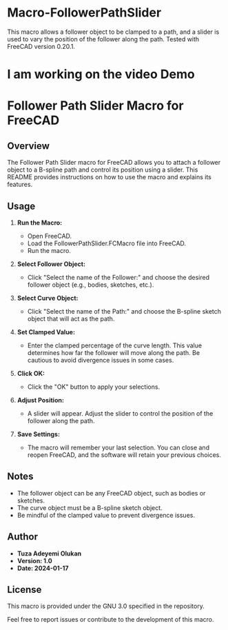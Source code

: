 # Macro-FollowerPathSlider
 This macro allows a follower object to be clamped to a path,              and a slider is used to vary the position of the follower along the path.              Tested with FreeCAD version 0.20.1.

 # I am working on the video Demo

 # Follower Path Slider Macro for FreeCAD

## Overview

The Follower Path Slider macro for FreeCAD allows you to attach a follower object to a B-spline path and control its position using a slider. This README provides instructions on how to use the macro and explains its features.

## Usage

1. **Run the Macro:**
   - Open FreeCAD.
   - Load the FollowerPathSlider.FCMacro file into FreeCAD.
   - Run the macro.

2. **Select Follower Object:**
   - Click "Select the name of the Follower:" and choose the desired follower object (e.g., bodies, sketches, etc.).

3. **Select Curve Object:**
   - Click "Select the name of the Path:" and choose the B-spline sketch object that will act as the path.

4. **Set Clamped Value:**
   - Enter the clamped percentage of the curve length. This value determines how far the follower will move along the path. Be cautious to avoid divergence issues in some cases.

5. **Click OK:**
   - Click the "OK" button to apply your selections.

6. **Adjust Position:**
   - A slider will appear. Adjust the slider to control the position of the follower along the path.

7. **Save Settings:**
   - The macro will remember your last selection. You can close and reopen FreeCAD, and the software will retain your previous choices.

## Notes

- The follower object can be any FreeCAD object, such as bodies or sketches.
- The curve object must be a B-spline sketch object.
- Be mindful of the clamped value to prevent divergence issues.

## Author

- **Tuza Adeyemi Olukan**
- **Version: 1.0**
- **Date: 2024-01-17**

## License

This macro is provided under the GNU 3.0 specified in the repository.

Feel free to report issues or contribute to the development of this macro.

